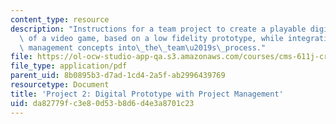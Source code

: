 ```yaml
---
content_type: resource
description: "Instructions for a team project to create a playable digital prototype\
  \ of a video game, based on a low fidelity prototype, while integrating project\
  \ management concepts into\_the\_team\u2019s\_process."
file: https://ol-ocw-studio-app-qa.s3.amazonaws.com/courses/cms-611j-creating-video-games-fall-2014/da82779fc3e80d53b8d6d4e3a8701c23_MITCMS_611JF14_project2.pdf
file_type: application/pdf
parent_uid: 8b0895b3-d7ad-1cd4-2a5f-ab2996439769
resourcetype: Document
title: 'Project 2: Digital Prototype with Project Management'
uid: da82779f-c3e8-0d53-b8d6-d4e3a8701c23
---
```

